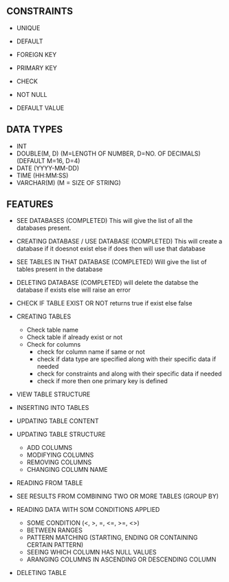 ## CONSTRAINTS

- UNIQUE
- DEFAULT
- FOREIGN KEY
- PRIMARY KEY
- CHECK

- NOT NULL
- DEFAULT VALUE

## DATA TYPES

- INT
- DOUBLE(M, D) (M=LENGTH OF NUMBER, D=NO. OF DECIMALS) (DEFAULT M=16, D=4)
- DATE (YYYY-MM-DD)
- TIME (HH:MM:SS)
- VARCHAR(M) (M = SIZE OF STRING)

## FEATURES

- SEE DATABASES (COMPLETED)
  This will give the list of all the databases present.

- CREATING DATABASE / USE DATABASE (COMPLETED)
  This will create a database if it doesnot exist else if does then will use that database

- SEE TABLES IN THAT DATABASE (COMPLETED)
  Will give the list of tables present in the database

- DELETING DATABASE (COMPLETED)
  will delete the databse the database if exists else will raise an error

- CHECK IF TABLE EXIST OR NOT
  returns true if exist else false

- CREATING TABLES

  - Check table name
  - Check table if already exist or not
  - Check for columns
    - check for column name if same or not
    - check if data type are specified along with their specific data if needed
    - check for constraints and along with their specific data if needed
    - check if more then one primary key is defined

- VIEW TABLE STRUCTURE

- INSERTING INTO TABLES

- UPDATING TABLE CONTENT

- UPDATING TABLE STRUCTURE

  - ADD COLUMNS
  - MODIFYING COLUMNS
  - REMOVING COLUMNS
  - CHANGING COLUMN NAME

- READING FROM TABLE

- SEE RESULTS FROM COMBINING TWO OR MORE TABLES (GROUP BY)

- READING DATA WITH SOM CONDITIONS APPLIED

  - SOME CONDITION (<, >, =, <=, >=, <>)
  - BETWEEN RANGES
  - PATTERN MATCHING (STARTING, ENDING OR CONTAINING CERTAIN PATTERN)
  - SEEING WHICH COLUMN HAS NULL VALUES
  - ARANGING COLUMNS IN ASCENDING OR DESCENDING COLUMN

- DELETING TABLE

